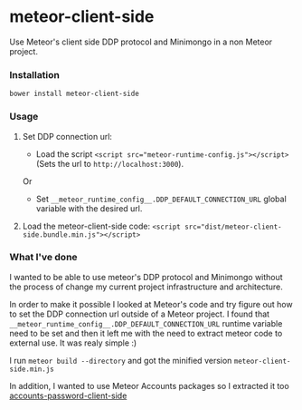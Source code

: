 # meteor-client-side

Use Meteor's client side DDP protocol and Minimongo in a non Meteor project.

### Installation

`bower install meteor-client-side` 


### Usage

1. Set DDP connection url:
    
    * Load the script `<script src="meteor-runtime-config.js"></script>` (Sets the url to `http://localhost:3000`).
    
    Or 

    * Set `__meteor_runtime_config__.DDP_DEFAULT_CONNECTION_URL` global variable with the desired url.

3. Load the meteor-client-side code:
    `<script src="dist/meteor-client-side.bundle.min.js"></script>`


### What I've done

I wanted to be able to use meteor's DDP protocol and Minimongo without the process of change my current project infrastructure and architecture.

In order to make it possible I looked at Meteor's code and try figure out how to set the DDP connection url outside of a Meteor project.
I found that `__meteor_runtime_config__.DDP_DEFAULT_CONNECTION_URL` runtime variable need to be set and then it left me with the need to extract meteor code to external use. It was realy simple :)

I run `meteor build --directory` and got the minified version `meteor-client-side.min.js`

In addition, I wanted to use Meteor Accounts packages so I extracted it too [accounts-password-client-side][accounts-password-client-side]

[accounts-password-client-side]: https://github.com/idanwe/accounts-password-client-side

